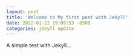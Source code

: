 ```yaml
---
layout: post
title: 'Welcome to My first post with Jekyll'
date: 2022-01-22 19:09:53 -0500
categories: jekyll update
---
```


A simple test with Jekyll...
